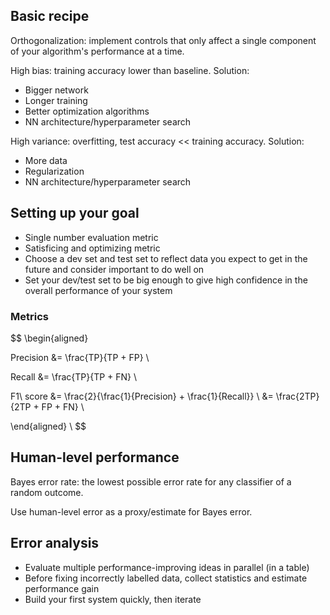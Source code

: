 ## Basic recipe

Orthogonalization: implement controls that only affect a single component of your algorithm's performance at a time.

High bias: training accuracy lower than baseline. Solution:
* Bigger network
* Longer training
* Better optimization algorithms
* NN architecture/hyperparameter search

High variance: overfitting, test accuracy << training accuracy. Solution:
* More data
* Regularization
* NN architecture/hyperparameter search

## Setting up your goal

* Single number evaluation metric
* Satisficing and optimizing metric
* Choose a dev set and test set to reflect data you expect to get in the future and consider important to do well on
* Set your dev/test set to be big enough to give high confidence in the overall performance of your system

### Metrics

$$
\begin{aligned}

Precision &= \frac{TP}{TP + FP} \\

Recall &= \frac{TP}{TP + FN} \\

F1\ score &= \frac{2}{\frac{1}{Precision} + \frac{1}{Recall}} \\
&= \frac{2TP}{2TP + FP + FN} \\

\end{aligned} \\
$$

## Human-level performance

Bayes error rate: the lowest possible error rate for any classifier of a random outcome.

Use human-level error as a proxy/estimate for Bayes error.

## Error analysis

* Evaluate multiple performance-improving ideas in parallel (in a table)
* Before fixing incorrectly labelled data, collect statistics and estimate performance gain
* Build your first system quickly, then iterate
